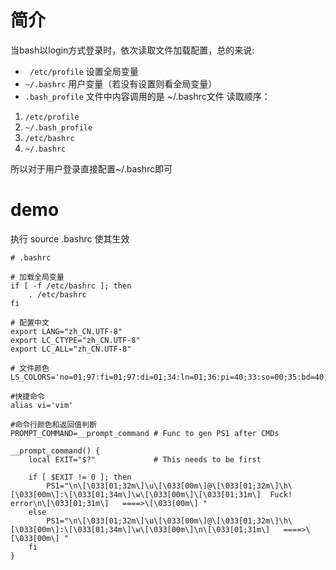 # 简介
当bash以login方式登录时，依次读取文件加载配置，总的来说:
- ` /etc/profile`  设置全局变量   
- `~/.bashrc` 用户变量（若没有设置则看全局变量）
- `.bash_profile` 文件中内容调用的是 ~/.bashrc文件
读取顺序：
1. `/etc/profile`
2. `~/.bash_profile`
3. `/etc/bashrc`
4.  `~/.bashrc`  

所以对于用户登录直接配置~/.bashrc即可
# demo
执行 source .bashrc 使其生效
``` 
# .bashrc

# 加载全局变量
if [ -f /etc/bashrc ]; then
	. /etc/bashrc
fi

# 配置中文
export LANG="zh_CN.UTF-8"
export LC_CTYPE="zh_CN.UTF-8"
export LC_ALL="zh_CN.UTF-8"

# 文件颜色
LS_COLORS='no=01;97:fi=01;97:di=01;34:ln=01;36:pi=40;33:so=00;35:bd=40;33;01:cd=40;33;01:or=01;05;37;41:mi=01;05;37;41:ex=01;32:*.cmd=01;32:*.exe=01;32:*.com=01;32:*.btm=01;32:*.bat=00;32:*.py=01;32:*.sh=01;32:*.csh=01;32:*.tar=01;31:*.tgz=01;31:*.arj=01;31:*.taz=01;31:*.lzh=00;31:*.zip=00;31:*.z=00;31:*.Z=00;31:*.gz=00;31:*.bz2=00;31:*.bz=00;31:*.tz=00;31:*.rpm=00;31:*.cpio=00;31:*.jpg=00;35:*.gif=00;35:*.bmp=00;35:*.xbm=00;35:*.xpm=00;35:*.png=00;35:*.tif=00;35:*.cpp=01;97:'

#快捷命令
alias vi='vim'

#命令行颜色和返回值判断
PROMPT_COMMAND=__prompt_command # Func to gen PS1 after CMDs

__prompt_command() {
    local EXIT="$?"             # This needs to be first

    if [ $EXIT != 0 ]; then
        PS1="\n\[\033[01;32m\]\u\[\033[00m\]@\[\033[01;32m\]\h\[\033[00m\]:\[\033[01;34m\]\w\[\033[00m\]\[\033[01;31m\]  Fuck! error\n\[\033[01;31m\]   ====>\[\033[00m\] "
    else
        PS1="\n\[\033[01;32m\]\u\[\033[00m\]@\[\033[01;32m\]\h\[\033[00m\]:\[\033[01;34m\]\w\[\033[00m\]\n\[\033[01;31m\]   ====>\[\033[00m\] "
    fi
}
```
